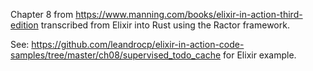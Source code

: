 Chapter 8 from https://www.manning.com/books/elixir-in-action-third-edition transcribed from Elixir into Rust using the Ractor framework.

See: https://github.com/leandrocp/elixir-in-action-code-samples/tree/master/ch08/supervised_todo_cache for Elixir example.
